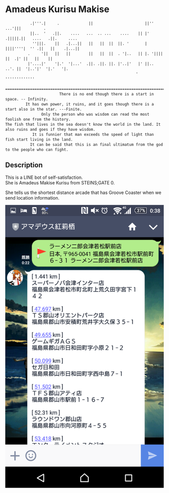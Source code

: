 Amadeus Kurisu Makise
====

               .|'''.|     .             ||                       ||'' ...'|||          .
               ||..  '   .||.    ....   ...  .. ...    ....    || |' .|||||.||   ....   .||.     ....
                ''|||.    ||   .|...||   ||   ||  ||  ||. '       |  ||||''''|  '' .||   ||    .|...||
              .     '||   ||   ||        ||   ||  ||  . '|..   || |. '||||  ||  .|' ||   ||    ||
              |'....|'    '|.'  '|...'  .||. .||. ||. |'..|'   |' ||.. ..'. ||  '|..'|'  '|.'   '|.
                                                              '  '''''''''''''
     ============================================================================================================
                            There is no end though there is a start in space. -- Infinity.
             It has own power, it ruins, and it goes though there is a start also in the star. ---Finite.
                    Only the person who was wisdom can read the most foolish one from the history.
    The fish that lives in the sea doesn't know the world in the land. It also ruins and goes if they have wisdom.
                It is funnier that man exceeds the speed of light than fish start living in the land.
               It can be said that this is an final ultimatum from the god to the people who can fight.

## Description
This is a LINE bot of self-satisfaction.  
She is Amadeus Makise Kurisu from STEINS;GATE 0.

She tells us the shortest distance arcade that has Groove Coaster when we send location information.

![screen shot](./resources/ss.png)

